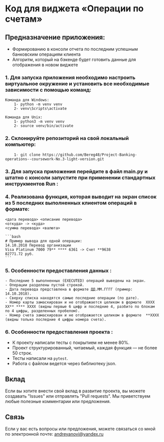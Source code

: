# Код для виджета «Операции по счетам»

## Предназначение приложения:
- Формированию в консоли отчета по последним успешным банковским операциям клиента 
- Алгоритм, который на бэкенде будет готовить данные для отображения в новом виджете

### 1. Для запуска приложения необходимо настроить виртуальное окружение и установить все необходимые зависимости с помощью команд:

    Команда для Windows:
        1- python -m venv venv
        2- venv\Scripts\activate

    Команда для Unix:
        1- python3 -m venv venv
        2- source venv/bin/activate
        
### 2. Склонируйте репозиторий на свой локальный компьютер:

        1- git clone https://github.com/Bereg48/Project-Banking-operations--coursework-No.3-light-version.git

### 3. Для запуска приложения перейдите в файл main.py и штатно с консоли запустите при применении стандартных инструкментов Run : 

### 4. Реализована функция, которая выводит на экран список из 5 последних выполненных клиентом операций в формате:

    <дата перевода> <описание перевода>
    <откуда> -> <куда>
    <сумма перевода> <валюта>
    
    ```bash
    # Пример вывода для одной операции:
    14.10.2018 Перевод организации
    Visa Platinum 7000 79** **** 6361 -> Счет **9638
    82771.72 руб.
    ```
    
### 5. Особенности предоставления данных :

    - Последние 5 выполненных (EXECUTED) операций выведены на экран.
    - Операции разделены пустой строкой.
    - Дата перевода представлена в формате ДД.ММ.ГГГГ (пример: 14.10.2018).
    - Сверху списка находятся самые последние операции (по дате).
    - Номер карты замаскирован и не отображается целиком в формате  XXXX XX** **** XXXX (видны первые 6 цифр и последние 4, разбито по блокам по 4 цифры, разделенных пробелом).
    - Номер счета замаскирован и не отображается целиком в формате  **XXXX 
    (видны только последние 4 цифры номера счета).
    
### 6. Особенности предоставления проекта :

- К проекту написали тесты с покрытием не менее 80%.
- Проект структурированный, читаемый, каждая функция — не более 50 строк.
- Тесты написали на `pytest`.
- Работа с файлом ведется через библиотеку json.


## Вклад

Если вы хотите внести свой вклад в развитие проекта, вы можете создавать "Issues" или отправлять "Pull requests". Мы приветствуем любые полезные комментарии или предложения.

## Связь

Если у вас есть вопросы или предложения, можете связаться со мной по электронной почте: andreyanovi@yandex.ru

